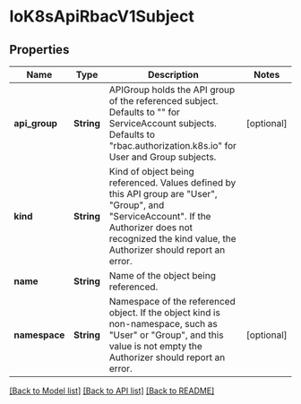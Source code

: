# IoK8sApiRbacV1Subject

## Properties
Name | Type | Description | Notes
------------ | ------------- | ------------- | -------------
**api_group** | **String** | APIGroup holds the API group of the referenced subject. Defaults to \"\" for ServiceAccount subjects. Defaults to \"rbac.authorization.k8s.io\" for User and Group subjects. | [optional] 
**kind** | **String** | Kind of object being referenced. Values defined by this API group are \"User\", \"Group\", and \"ServiceAccount\". If the Authorizer does not recognized the kind value, the Authorizer should report an error. | 
**name** | **String** | Name of the object being referenced. | 
**namespace** | **String** | Namespace of the referenced object.  If the object kind is non-namespace, such as \"User\" or \"Group\", and this value is not empty the Authorizer should report an error. | [optional] 

[[Back to Model list]](../README.md#documentation-for-models) [[Back to API list]](../README.md#documentation-for-api-endpoints) [[Back to README]](../README.md)


